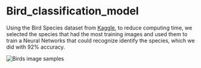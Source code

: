 # Bird_classification_model

Using the Bird Species dataset from [Kaggle](https://www.kaggle.com/gpiosenka/100-bird-species), to reduce computing time, we selected the species that had the most training images and used them to train a Neural Networks that could recognize identify the species, which we did with 92% accuracy.

![Birds image samples]("Birds.png")
